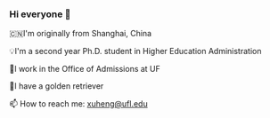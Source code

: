 ### Hi everyone 👋
:cn:I'm originally from Shanghai, China

:bulb:I'm a second year Ph.D. student in Higher Education Administration

:high_brightness:I work in the Office of Admissions at UF

:dog:I have a golden retriever

📫 How to reach me: xuheng@ufl.edu
<!--
**RayHX/RayHX** is a ✨ _special_ ✨ repository because its `README.md` (this file) appears on your GitHub profile.

Here are some ideas to get you started:

- 🔭 I’m currently working on ...
- 🌱 I’m currently learning ...
- 👯 I’m looking to collaborate on ...
- 🤔 I’m looking for help with ...
- 💬 Ask me about ...
- 📫 How to reach me: xuheng@ufl.edu
- 😄 Pronouns: ...
- ⚡ Fun fact: ...
-->
